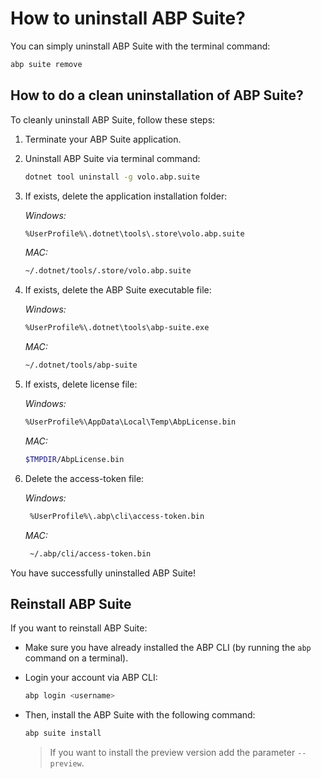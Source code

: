 # How to uninstall ABP Suite?

You can simply uninstall ABP Suite with the terminal command:

```bash
abp suite remove
```

## How to do a clean uninstallation of ABP Suite?

To cleanly uninstall ABP Suite, follow these steps:

1. Terminate your ABP Suite application.
2. Uninstall ABP Suite via terminal command:

   ```bash
   dotnet tool uninstall -g volo.abp.suite
   ```

3. If exists, delete the application installation folder:

	*Windows:*
   
   ```bash
   %UserProfile%\.dotnet\tools\.store\volo.abp.suite
   ```
   
   *MAC:*
   
   ```bash
   ~/.dotnet/tools/.store/volo.abp.suite
   ```
   
4. If exists, delete the ABP Suite executable file:

	*Windows:*
   
   ```bash
   %UserProfile%\.dotnet\tools\abp-suite.exe
   ```
   
   *MAC:*
   
   ```bash
   ~/.dotnet/tools/abp-suite
   ```
   
5. If exists, delete license file:

   *Windows:*

   ```bash
   %UserProfile%\AppData\Local\Temp\AbpLicense.bin
   ```

   *MAC:*

   ```bash
   $TMPDIR/AbpLicense.bin
   ```
   
6. Delete the access-token file:

   *Windows:*

   ```bash
    %UserProfile%\.abp\cli\access-token.bin
   ```

   *MAC:*

   ```bash
    ~/.abp/cli/access-token.bin
   ```

You have successfully uninstalled ABP Suite!

## Reinstall ABP Suite

If you want to reinstall ABP Suite:

- Make sure you have already installed the ABP CLI (by running the `abp` command on a terminal).

- Login your account via ABP CLI:

  ```bash
  abp login <username>
  ```

- Then, install the ABP Suite with the following command:

  ```bash
  abp suite install
  ```
  
  > If you want to install the preview version add the parameter `--preview`.
  
